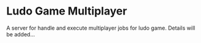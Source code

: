 # Ludo Game Multiplayer
 A server for handle and execute multiplayer jobs for ludo game. Details will be added...
